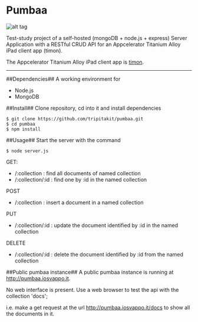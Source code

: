 Pumbaa
===

![alt tag](http://www.nationalgeographic.it/images/2010/03/22/131940827-media-409e5990-3b7a-4859-b262-b7ec7f86f724.jpg)


Test-study project of a self-hosted (mongoDB + node.js + express) Server Application with a RESTful CRUD API
for an Appcelerator Titanium Alloy iPad client app (timon).

The Appcelerator Titanium Alloy iPad client app is [timon](https://github.com/tripitakit/timon/wiki).

---

##Dependencies##
A working environment for
- Node.js
- MongoDB 

##Install##
Clone repository, cd into it and install dependencies
~~~
$ git clone https://github.com/tripitakit/pumbaa.git
$ cd pumbaa
$ npm install
~~~

##Usage##
Start the server with the command
~~~
$ node server.js
~~~

GET:
- /:collection			: find all documents of named collection
- /:collection/:id		: find one by :id in the named collection

POST 
- /:collection			: insert a document in a named collection

PUT
- /:collection/:id		: update the document identified by :id in the named collection

DELETE
- /:collection/:id		: delete the document identified by :id from the named collection


##Public pumbaa instance##
A public pumbaa instance is running at http://pumbaa.iosvappo.it.

No web interface is present. Use a web browser to test the api with the collection 'docs';

i.e. make a get request at the url http://pumbaa.iosvappo.it/docs to show all the documents in it.

